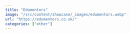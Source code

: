 ```yaml
---
title: "Edumentors"
image: "/src/content/showcase/_images/edumentors.webp"
url: "https://edumentors.co.uk/"
categories: ["other"]
---
```

